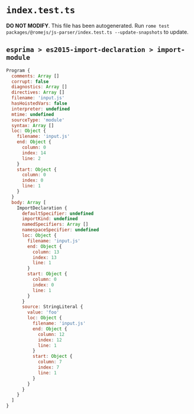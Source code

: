# `index.test.ts`

**DO NOT MODIFY**. This file has been autogenerated. Run `rome test packages/@romejs/js-parser/index.test.ts --update-snapshots` to update.

## `esprima > es2015-import-declaration > import-module`

```javascript
Program {
  comments: Array []
  corrupt: false
  diagnostics: Array []
  directives: Array []
  filename: 'input.js'
  hasHoistedVars: false
  interpreter: undefined
  mtime: undefined
  sourceType: 'module'
  syntax: Array []
  loc: Object {
    filename: 'input.js'
    end: Object {
      column: 0
      index: 14
      line: 2
    }
    start: Object {
      column: 0
      index: 0
      line: 1
    }
  }
  body: Array [
    ImportDeclaration {
      defaultSpecifier: undefined
      importKind: undefined
      namedSpecifiers: Array []
      namespaceSpecifier: undefined
      loc: Object {
        filename: 'input.js'
        end: Object {
          column: 13
          index: 13
          line: 1
        }
        start: Object {
          column: 0
          index: 0
          line: 1
        }
      }
      source: StringLiteral {
        value: 'foo'
        loc: Object {
          filename: 'input.js'
          end: Object {
            column: 12
            index: 12
            line: 1
          }
          start: Object {
            column: 7
            index: 7
            line: 1
          }
        }
      }
    }
  ]
}
```
